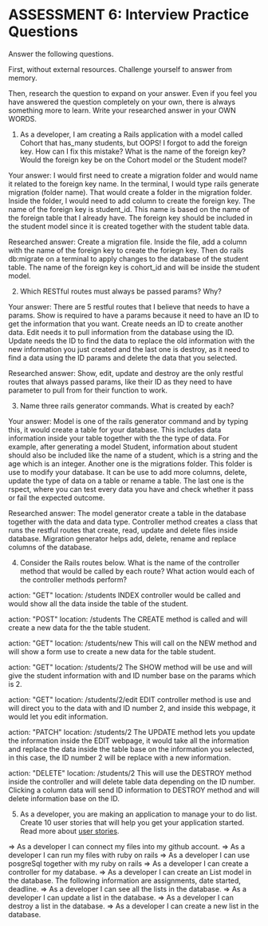 # ASSESSMENT 6: Interview Practice Questions

Answer the following questions.

First, without external resources. Challenge yourself to answer from memory.

Then, research the question to expand on your answer. Even if you feel you have answered the question completely on your own, there is always something more to learn. Write your researched answer in your OWN WORDS.

1. As a developer, I am creating a Rails application with a model called Cohort that has_many students, but OOPS! I forgot to add the foreign key. How can I fix this mistake? What is the name of the foreign key? Would the foreign key be on the Cohort model or the Student model?

Your answer: I would first need to create a migration folder and would name it related to the foreign key name. In the terminal, I would type rails generate migration (folder name). That would create a folder in the migration folder. Inside the folder, I would need to add column to create the foreign key. The name of the foreign key is student_id. This name is based on the name of the foreign table that I already have. The foreign key should be included in the student model since it is created together with the student table data.

Researched answer: Create a migration file. Inside the file, add a column with the name of the foreign key to create the foriegn key. Then do rails db:migrate on a terminal to apply changes to the database of the student table. The name of the foreign key is cohort_id and will be inside the student model.

2. Which RESTful routes must always be passed params? Why?

Your answer: There are 5 restful routes that I believe that needs to have a params. Show is required to have a params because it need to have an ID to get the information that you want. Create needs an ID to create another data. Edit needs it to pull information from the database using the ID. Update needs the ID to find the data to replace the old information with the new information you just created and the last one is destroy, as it need to find a data using the ID params and delete the data that you selected.

Researched answer: Show, edit, update and destroy are the only restful routes that always passed params, like their ID as they need to have parameter to pull from for their function to work.

3. Name three rails generator commands. What is created by each?

Your answer: Model is one of the rails generator command and by typing this, it would create a table for your database. This includes data information inside your table together with the the type of data. For example, after generating a model Student, information about student should also be included like the name of a student, which is a string and the age which is an integer. Another one is the migrations folder. This folder is use to modify your database. It can be use to add more columns, delete, update the type of data on a table or rename a table. The last one is the rspect, where you can test every data you have and check whether it pass or fail the expected outcome.

Researched answer: The model generator create a table in the database together with the data and data type. Controller method creates a class that runs the restful routes that create, read, update and delete files inside database. Migration generator helps add, delete, rename and replace columns of the database.

4. Consider the Rails routes below. What is the name of the controller method that would be called by each route? What action would each of the controller methods perform?

action: "GET" location: /students
INDEX controller would be called and would show all the data inside the table of the student.

action: "POST" location: /students
The CREATE method is called and will create a new data for the the table student.

action: "GET" location: /students/new
This will call on the NEW method and will show a form use to create a new data for the table student.

action: "GET" location: /students/2
The SHOW method will be use and will give the student information with and ID number base on the params which is 2.

action: "GET" location: /students/2/edit
EDIT controller method is use and will direct you to the data with and ID number 2, and inside this webpage, it would let you edit information.

action: "PATCH" location: /students/2
The UPDATE method lets you update the information inside the EDIT webpage, it would take all the information and replace the data inside the table base on the information you selected, in this case, the ID number 2 will be replace with a new information.

action: "DELETE" location: /students/2
This will use the DESTROY method inside the controller and will delete table data depending on the ID number. Clicking a column data will send ID information to DESTROY method and will delete information base on the ID.

5. As a developer, you are making an application to manage your to do list. Create 10 user stories that will help you get your application started. Read more about [user stories](https://www.atlassian.com/agile/project-management/user-stories).

=> As a developer I can connect my files into my github account.
=> As a developer I can run my files with ruby on rails
=> As a developer I can use posgreSql together with my ruby on rails
=> As a developer I can create a controller for my database.
=> As a developer I can create an List model in the database. The following information are assignments, date started, deadline.
=> As a developer I can see all the lists in the database.
=> As a developer I can update a list in the database.
=> As a developer I can destroy a list in the database.
=> As a developer I can create a new list in the database.
